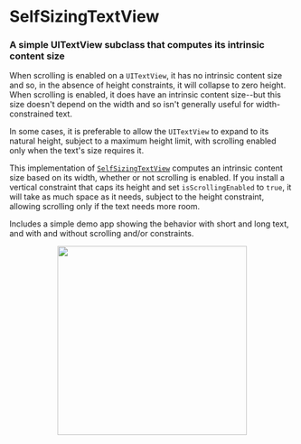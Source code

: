# SelfSizingTextView
### A simple UITextView subclass that computes its intrinsic content size

When scrolling is enabled on a `UITextView`, it has no intrinsic content size and so, in the absence of height constraints, it will collapse to zero height. When scrolling is enabled, it does have an intrinsic content size--but this size doesn't depend on the width and so isn't generally useful for width-constrained text.

In some cases, it is preferable to allow the `UITextView` to expand to its natural height, subject to a maximum height limit, with scrolling enabled only when the text's size requires it. 

This implementation of [`SelfSizingTextView`](https://github.com/edmonston/self-sizing-text-view/blob/master/SelfSizingTextView/SelfSizingTextView.swift) computes an intrinsic content size based on its width, whether or not scrolling is enabled. If you install a vertical constraint that caps its height and set `isScrollingEnabled` to `true`, it will take as much space as it needs, subject to the height constraint, allowing scrolling only if the text needs more room.

Includes a simple demo app showing the behavior with short and long text, and with and without scrolling and/or constraints.

<p align="center">
  <img src="https://cloud.githubusercontent.com/assets/885428/25364470/c73c666c-2930-11e7-9d06-ecfb7a7736a0.png" width=335 />
</p>

